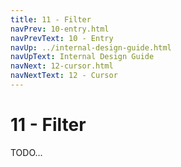 ```yaml
---
title: 11 - Filter
navPrev: 10-entry.html
navPrevText: 10 - Entry
navUp: ../internal-design-guide.html
navUpText: Internal Design Guide
navNext: 12-cursor.html
navNextText: 12 - Cursor
---
```


# 11 - Filter

TODO...
